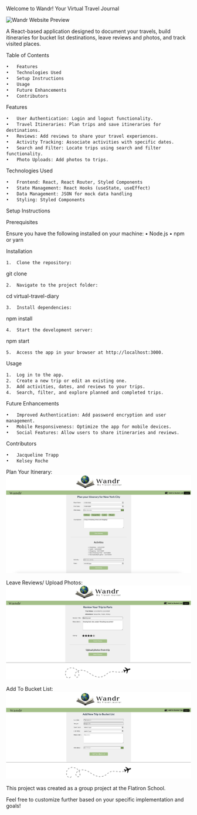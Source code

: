 Welcome to Wandr! Your Virtual Travel Journal

![Wandr Website Preview](public/images/demoImages/mainpage.gif)

A React-based application designed to document your travels, build itineraries for bucket list destinations, leave reviews and photos, and track visited places.

Table of Contents

	•	Features
	•	Technologies Used
	•	Setup Instructions
	•	Usage
	•	Future Enhancements
	•	Contributors

Features

	•	User Authentication: Login and logout functionality.
	•	Travel Itineraries: Plan trips and save itineraries for destinations.
	•	Reviews: Add reviews to share your travel experiences.
	•	Activity Tracking: Associate activities with specific dates.
	•	Search and Filter: Locate trips using search and filter functionality.
	•	Photo Uploads: Add photos to trips.

Technologies Used

	•	Frontend: React, React Router, Styled Components
	•	State Management: React Hooks (useState, useEffect)
	•	Data Management: JSON for mock data handling
	•	Styling: Styled Components

Setup Instructions

Prerequisites

Ensure you have the following installed on your machine:
	•	Node.js
	•	npm or yarn

Installation

	1.	Clone the repository:

git clone <repository-url>  


	2.	Navigate to the project folder:

cd virtual-travel-diary  


	3.	Install dependencies:

npm install  


	4.	Start the development server:

npm start  


	5.	Access the app in your browser at http://localhost:3000.

Usage

	1.	Log in to the app.
	2.	Create a new trip or edit an existing one.
	3.	Add activities, dates, and reviews to your trips.
	4.	Search, filter, and explore planned and completed trips.

Future Enhancements

	•	Improved Authentication: Add password encryption and user management.
	•	Mobile Responsiveness: Optimize the app for mobile devices.
	•	Social Features: Allow users to share itineraries and reviews.

Contributors

	•	Jacqueline Trapp
    •	Kelsey Roche
    
Plan Your Itinerary:
![Itinerary Preview](public/images/demoImages/itineraryPreview.png)

Leave Reviews/ Upload Photos:
![Review Preview](public/images/demoImages/reviewPreview.png)

Add To Bucket List:
![Add to Bucket List Preview](public/images/demoImages/addToBucketListPreview.png)



This project was created as a group project at the Flatiron School.

Feel free to customize further based on your specific implementation and goals!